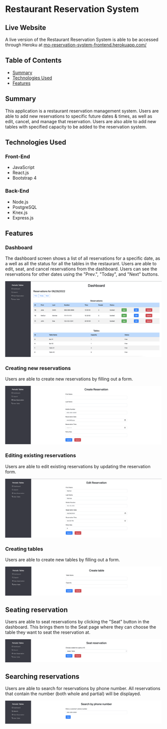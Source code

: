 # Restaurant Reservation System

## Live Website
A live version of the Restaurant Reservation System is able to be accessed through Heroku at [mo-reservation-system-frontend.herokuapp.com/](https://mo-reservation-system-frontend.herokuapp.com/) 

## Table of Contents
* [Summary](#summary)
* [Technologies Used](#technologies-used)
* [Features](#features)

## Summary
<p>
  This application is a restaurant reservation management system. Users are able to add new reservations to specific future dates & times, as well as edit, cancel, and manage that reservation. Users are also able to add new tables with specified capacity to be added to the reservation system. 
</p>

## Technologies Used
### Front-End
* JavaScript
* React.js
* Bootstrap 4
### Back-End
* Node.js
* PostgreSQL
* Knex.js
* Express.js

## Features
### Dashboard 
<p>
  The dashboard screen shows a list of all reservations for a specific date, as a well as all the status for all the tables in the 
  restaurant. Users are able to edit, seat, and cancel reservations from the dashboard. Users can see the reservations for other dates using the "Prev.", "Today", and "Next" buttons.
</p>

![Dashboard](/README_IMGS/dashboard.png)

### Creating new reservations 
<p>
  Users are able to create new reservations by filling out a form. 
</p>

![Create Reservation](/README_IMGS/createreservation.png)

### Editing existing reservations
<p>
  Users are able to edit existing reservations by updating the reservation form.
</p>

![Edit Reservation](/README_IMGS/editreservation.png)

### Creating tables
<p>
  Users are able to create new tables by filling out a form.
</p>

![Create Table](/README_IMGS/createtable.png)

## Seating reservation
<p>
  Users are able to seat reservations by clicking the "Seat" button in the dashboard. 
  This brings them to the Seat page where they can choose the table they want to seat the reservation at.
</p>

![Seat Reservation](/README_IMGS/seatreservation.png)

## Searching reservations
<p>
  Users are able to search for reservations by phone number. All reservations that contain the number (both whole and partial) will be displayed.
</p>

![Search Reservation](/README_IMGS/searchreservation.png)
